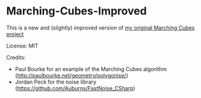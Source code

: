 # Marching-Cubes-Improved

This is a new and (slightly) improved version of [my original Marching Cubes project](https://github.com/Eldemarkki/CSharp-Marching-Cubes)

License: MIT

Credits:
- Paul Bourke for an example of the Marching Cubes algorithm (http://paulbourke.net/geometry/polygonise/)
- Jordan Peck for the noise library (https://github.com/Auburns/FastNoise_CSharp)